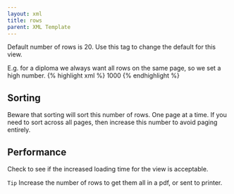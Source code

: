 ```yaml
---
layout: xml
title: rows
parent: XML Template
---
```

Default number of rows is 20. Use this tag to change the default for this view.

E.g. for a diploma we always want all rows on the same page, so we set a high number.
{% highlight xml %}
    <table>
        <rows>1000</rows>
{% endhighlight %}

## Sorting
Beware that sorting will sort this number of rows. One page at a time. If you need to sort across all pages, then increase this number to avoid paging entirely. 

## Performance
Check to see if the increased loading time for the view is acceptable.

`Tip` Increase the number of rows to get them all in a pdf, or sent to printer.